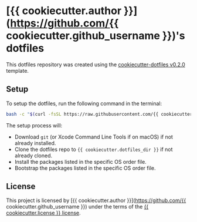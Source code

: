 # [{{ cookiecutter.author }}](https://github.com/{{ cookiecutter.github_username }})'s dotfiles

This dotfiles repository was created using the [cookiecutter-dotfiles v0.2.0](https://github.com/mariovagomarzal/cookiecutter-dotfiles/releases/tag/0.2.0) template.

## Setup
To setup the dotfiles, run the following command in the terminal:

```bash
bash -c "$(curl -fsSL https://raw.githubusercontent.com/{{ cookiecutter.github_username }}/{{ cookiecutter.github_repo }}/{{ cookiecutter.default_branch }}/src/setup.sh)"
```

The setup process will:

* Download `git` (or Xcode Command Line Tools if on macOS) if not already installed.
* Clone the dotfiles repo to `{{ cookiecutter.dotfiles_dir }}` if not already cloned.
* Install the packages listed in the specific OS order file.
* Bootstrap the packages listed in the specific OS order file.

## License
This project is licensed by [{{ cookiecutter.author }}](https://github.com/{{ cookiecutter.github_username }}) under the terms of the [{{ cookiecutter.license }} license](/LICENSE).
